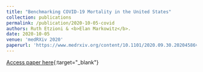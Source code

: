 ```yaml
---
title: "Benchmarking COVID-19 Mortality in the United States"
collection: publications
permalink: /publication/2020-10-05-covid
authors: Ruth Etzioni & <b>Elan Markowitz</b>.
date: 2020-10-05
venue: 'medRXiv 2020'
paperurl: 'https://www.medrxiv.org/content/10.1101/2020.09.30.20204586v1'
---
```

[Access paper here](https://www.medrxiv.org/content/10.1101/2020.09.30.20204586v1){:target="_blank"}
